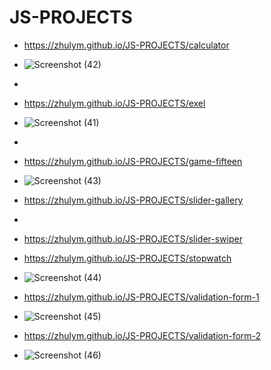 # JS-PROJECTS
- https://zhulym.github.io/JS-PROJECTS/calculator
- ![Screenshot (42)](https://user-images.githubusercontent.com/75386560/129276065-1bfb9f74-2396-481f-8377-a199ba205dda.png)
- 
- https://zhulym.github.io/JS-PROJECTS/exel
- ![Screenshot (41)](https://user-images.githubusercontent.com/75386560/129275981-8af7fe20-3949-42ae-b30c-7dfcd692e0db.png)
- 
- https://zhulym.github.io/JS-PROJECTS/game-fifteen
- ![Screenshot (43)](https://user-images.githubusercontent.com/75386560/129276922-4c6dc6f2-54ee-496c-a3f4-7dc0c8bc0071.png)

- https://zhulym.github.io/JS-PROJECTS/slider-gallery
- 
- https://zhulym.github.io/JS-PROJECTS/slider-swiper

- https://zhulym.github.io/JS-PROJECTS/stopwatch
- ![Screenshot (44)](https://user-images.githubusercontent.com/75386560/129277141-ddd0b04a-56dd-4d9f-b119-242400c134d2.png)

- https://zhulym.github.io/JS-PROJECTS/validation-form-1
- ![Screenshot (45)](https://user-images.githubusercontent.com/75386560/129277222-cf835a45-6ed5-48f8-ba5f-ea2b04619fae.png)

- https://zhulym.github.io/JS-PROJECTS/validation-form-2
- ![Screenshot (46)](https://user-images.githubusercontent.com/75386560/129277275-25f9effa-a7d2-4bb0-b875-361eb68eeb45.png)
